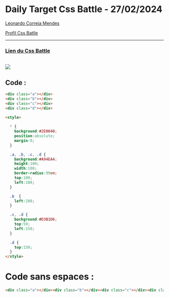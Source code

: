 # Daily Target Css Battle - 27/02/2024

[Leonardo Correia Mendes](https://github.com/leonardo-correiamendes)

[Profil Css Batlle](https://cssbattle.dev/player/PxahljaEJJesW2q41DyRFOpJIt73)

<hr>

### [Lien du Css Battle](https://cssbattle.dev/play/qfqUXKppS9FkIoQpOUkj)
<br>

<img src="https://firebasestorage.googleapis.com/v0/b/cssbattleapp.appspot.com/o/user%2Fummd3POvEDfFyeFvVdOMG3OOrwE2%2Ftargets%2Ftarget_p0WUACe.png?alt=media">

<br>


## Code : 
```html
<div class="a"></div>
<div class="b"></div>
<div class="c"></div>
<div class="d"></div>

<style>
  
  * {
    background:#2E0040;
    position:absolute;
    margin:0;
  }

  .a, .b, .c, .d {
    background:#A94EA4;
    height:100;
    width:100;
    border-radius:99em;
    top:100;
    left:100;
  }

  .b  {
    left:200;
  }

  .c, .d {
    background:#D3B1D6;
    top:50;
    left:150;
  }

  .d {
    top:150;
  }
</style>
```

# Code sans espaces : 

```html
<div class="a"></div><div class="b"></div><div class="c"></div><div class="d"></div><style>*{background:#2E0040;position:absolute;margin:0;}.a,.b,.c,.d{background:#A94EA4;height:100;width:100;border-radius:99em;top:100;left:100;}.b{left:200;}.c,.d{background:#D3B1D6;top:50;left:150;}.d{top:150;}</style>
```
